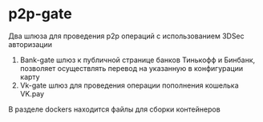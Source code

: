 # p2p-gate
Два  шлюза для проведения p2p операций с использованием 3DSec авторизации
1. Bank-gate  шлюз к публичной странице банков Тинькофф и Бинбанк, позволяет осуществлять перевод 
    на указанную в конфигурации карту 
2. Vk-gate шлюз для проведения операции пополнения кошелька VK.pay

В разделе dockers находится файлы для сборки контейнеров




